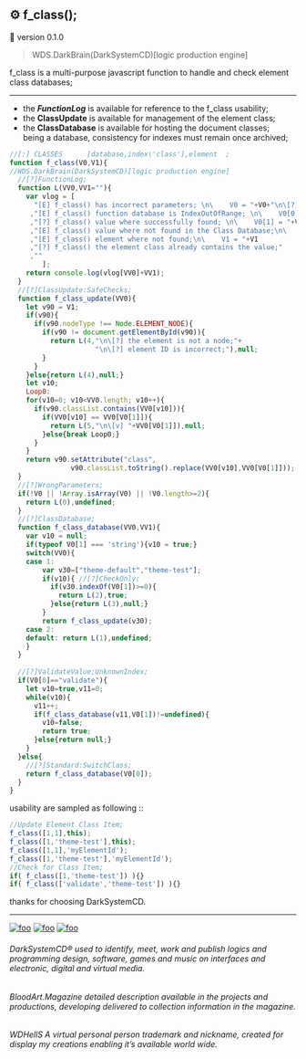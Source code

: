 ## ⚙️ f_class();
🚧 version 0.1.0

> WDS.DarkBrain(DarkSystemCD)[logic production engine]

f_class is a multi-purpose javascript function to handle and check element class databases;<hr>

* the ***FunctionLog*** is available for reference to the f_class usability;
* the **ClassUpdate** is available for management of the element class;
* the **ClassDatabase** is available for hosting the document classes;<br>
being a database, consistency for indexes must remain once archived;

```javascript
//[:] CLASSES      [database,index\'class'],element  ;
function f_class(V0,V1){
//WDS.DarkBrain(DarkSystemCD)[logic production engine]
  //[?]FunctionLog;
  function L(VV0,VV1=""){
    var vlog = [
      "[E] f_class() has incorrect parameters; \n\    V0 = "+V0+"\n\[?] V0 must be array with length 2; [X,X]"
     ,"[E] f_class() function database is IndexOutOfRange; \n\    V0[0] = "+V0[0]
     ,"[?] f_class() value where successfully found; \n\    V0[1] = "+V0[1]
     ,"[E] f_class() value where not found in the Class Database;\n\    V0[1] = "+V0[1]
     ,"[E] f_class() element where not found;\n\    V1 = "+V1
     ,"[?] f_class() the element class already contains the value;"
     ,""
        ];
    return console.log(vlog[VV0]+VV1);
  }
  //[?]ClassUpdate:SafeChecks;
  function f_class_update(VV0){
    let v90 = V1;
    if(v90){
      if(v90.nodeType !== Node.ELEMENT_NODE){
        if(v90 != document.getElementById(v90)){
          return L(4,"\n\[?] the element is not a node;"+
                     "\n\[?] element ID is incorrect;"),null;
        }
      }
    }else{return L(4),null;}
    let v10;
    Loop0:
    for(v10=0; v10<VV0.length; v10++){
      if(v90.classList.contains(VV0[v10])){
        if(VV0[v10] == VV0[V0[1]]){
          return L(5,"\n\[v] "+VV0[V0[1]]),null;
        }else{break Loop0;}
      }
    }
    return v90.setAttribute("class", 
               v90.classList.toString().replace(VV0[v10],VV0[V0[1]]));
  }
  //[?]WrongParameters;
  if(!V0 || !Array.isArray(V0) || !V0.length>=2){
    return L(0),undefined;
  }
  //[?]ClassDatabase;
  function f_class_database(VV0,VV1){
    var v10 = null;
    if(typeof V0[1] === 'string'){v10 = true;}
    switch(VV0){
    case 1:
        var v30=["theme-default","theme-test"];
        if(v10){ //[?]CheckOnly;
          if(v30.indexOf(V0[1])>=0){
            return L(2),true;
          }else{return L(3),null;}
        }
        return f_class_update(v30);
    case 2:
    default: return L(1),undefined;
    }
  }
  
  //[?]ValidateValue;UnknownIndex;
  if(V0[0]=="validate"){
    let v10=true,v11=0;
    while(v10){
      v11++;
      if(f_class_database(v11,V0[1])!=undefined){
        v10=false;
        return true;
      }else{return null;}
    }
  }else{
    //[?]Standard:SwitchClass;
    return f_class_database(V0[0]);
  }
}
```
usability are sampled as following ::
```javascript
//Update Element Class Item;
f_class([1,1],this);
f_class([1,'theme-test'],this);
f_class([1,1],'myElementId');
f_class([1,'theme-test'],'myElementId');
//Check for Class Item;
if( f_class([1,'theme-test']) ){}
if( f_class(['validate','theme-test']) ){}
```

thanks for choosing DarkSystemCD.<hr>

[![foo](https://github.githubassets.com/favicon.ico "DarkSystemCD®")](https://github.com/DarkSystemCD) [![foo](https://s.imgur.com/images/favicon-32x32.png "DarkSystemCD®")](https://imgur.com/user/DarkSystemCD) [![foo](https://a-v2.sndcdn.com/assets/images/sc-icons/favicon-2cadd14bdb.ico "DarkSystemCD®")](https://soundcloud.com/darksystemcd)

###### DarkSystemCD® used to identify, meet, work and publish logics and programming design, software, games and music on interfaces and electronic, digital and virtual media.

###### BloodArt.Magazine detailed description available in the projects and productions, developing delivered to collection information in the magazine.

###### WDHellS A virtual personal person trademark and nickname, created for display my creations enabling it’s available world wide.

